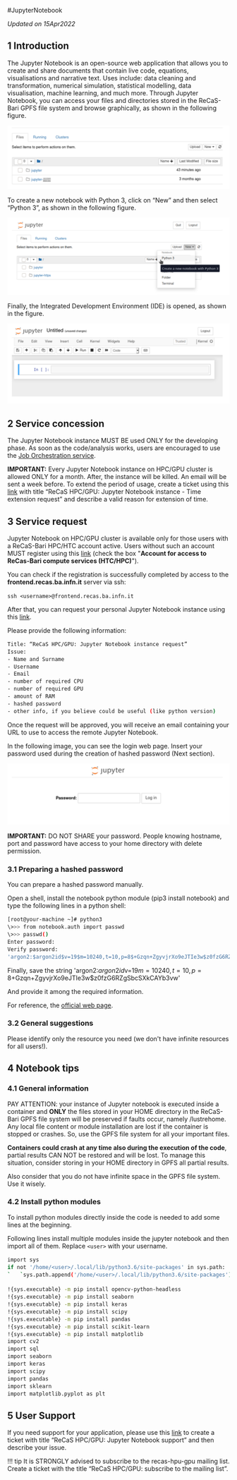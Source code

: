 #JupyterNotebook

*Updated on 15Apr2022*

## 1 Introduction
The Jupyter Notebook is an open-source web application that allows you to create and share documents that contain live code, equations, visualisations and narrative text.
Uses include: data cleaning and transformation, numerical simulation, statistical modelling, data visualisation, machine learning, and much more.
Through Jupyter Notebook, you can access your files and directories stored in the ReCaS-Bari GPFS file system and browse graphically, as shown in the following figure.

![jn1](images/jn1.png)

To create a new notebook with Python 3, click on “New” and then select “Python 3”, as shown in the following figure.

![jn2](images/jn2.png)

Finally, the Integrated Development Environment (IDE) is opened, as shown in the figure.

![jn3](images/jn3.png)

## 2 Service concession
The Jupyter Notebook instance MUST BE used ONLY for the developing phase. As soon as the code/analysis works, users are encouraged to use the [Job Orchestration service](https://jvino.github.io/cluster-hpc-gpu-guides/job_submission/chronos/).

**IMPORTANT:** Every Jupyter Notebook instance on HPC/GPU cluster is allowed ONLY for a month. After, the instance will be killed. An email will be sent a week before. To extend the period of usage, create a ticket using this [link](https://www.recas-bari.it/index.php/en/recas-bari-servizi-en/support-request) with title “ReCaS HPC/GPU: Jupyter Notebook instance - Time extension request” and describe a valid reason for extension of time.

## 3 Service request
Jupyter Notebook on HPC/GPU cluster is available only for those users with a ReCaS-Bari HPC/HTC account active. Users without such an account MUST register using this [link](https://www.recas-bari.it/index.php/en/recas-bari-servizi-en/richiesta-credenziali-2) (check the box "**Account for access to ReCas-Bari compute services (HTC/HPC)**").

You can check if the registration is successfully completed by access to the **frontend.recas.ba.infn.it** server via ssh:

`ssh <username>@frontend.recas.ba.infn.it`

After that, you can request your personal Jupyter Notebook instance using this [link](https://www.recas-bari.it/index.php/en/recas-bari-servizi-en/support-request).

Please provide the following information:
```bash
Title: “ReCaS HPC/GPU: Jupyter Notebook instance request”
Issue:
- Name and Surname
- Username
- Email
- number of required CPU
- number of required GPU
- amount of RAM
- hashed password
- other info, if you believe could be useful (like python version)
```

Once the request will be approved, you will receive an email containing your URL to use to access the remote Jupyter Notebook.

In the following image, you can see the login web page. Insert your password used during the creation of hashed password (Next section).

![jn4](images/jn4.png)

**IMPORTANT:** DO NOT SHARE your password. People knowing hostname, port and password have access to your home directory with delete permission.

### 3.1 Preparing a hashed password
You can prepare a hashed password manually.

Open a shell, install the notebook python module (pip3 install notebook) and type the following lines in a python shell:

```bash
[root@your-machine ~]# python3
\>>> from notebook.auth import passwd
\>>> passwd()
Enter password:
Verify password:
'argon2:$argon2id$v=19$m=10240,t=10,p=8$+Gzqn+ZgyvjrXo9eJTIe3w$z0fzG6RZgSbcSXkCAYb3vw'
```

Finally, save the string 'argon2:$argon2id$v=19$m=10240,t=10,p=8$+Gzqn+ZgyvjrXo9eJTIe3w$z0fzG6RZgSbcSXkCAYb3vw'

And provide it among the required information.

For reference, the [official web page](https://jupyter-notebook.readthedocs.io/en/stable/public_server.html#preparing-a-hashed-password).

### 3.2 General suggestions
Please identify only the resource you need (we don't have infinite resources for all users!).

## 4 Notebook tips
### 4.1 General information
PAY ATTENTION: your instance of Jupyter notebook is executed inside a container and **ONLY** the files stored in your HOME directory in the ReCaS-Bari GPFS file system will be preserved if faults occur, namely /lustrehome. Any local file content or module installation are lost if the container is stopped or crashes. So, use the GPFS file system for all your important files.

**Containers could crash at any time also during the execution of the code**, partial results CAN NOT be restored and will be lost. To manage this situation, consider storing in your HOME directory in GPFS all partial results.

Also consider that you do not have infinite space in the GPFS file system. Use it wisely.

### 4.2 Install python modules

To install python modules directly inside the code is needed to add some lines at the beginning.

Following lines install multiple modules inside the jupyter notebook and then import all of them. Replace `<user>` with your username.

```bash
import sys
if not '/home/<user>/.local/lib/python3.6/site-packages' in sys.path:
`	`sys.path.append('/home/<user>/.local/lib/python3.6/site-packages')

!{sys.executable} -m pip install opencv-python-headless
!{sys.executable} -m pip install seaborn
!{sys.executable} -m pip install keras
!{sys.executable} -m pip install scipy
!{sys.executable} -m pip install pandas
!{sys.executable} -m pip install scikit-learn
!{sys.executable} -m pip install matplotlib
import cv2
import sql
import seaborn
import keras
import scipy
import pandas
import sklearn
import matplotlib.pyplot as plt
```

## 5 User Support
If you need support for your application, please use this [link](https://www.recas-bari.it/index.php/en/recas-bari-servizi-en/support-request) to create a ticket with title “ReCaS HPC/GPU: Jupyter Notebook support” and then describe your issue.

!!! tip
    It is STRONGLY advised to subscribe to the recas-hpu-gpu mailing list. Create a ticket with the title “ReCaS HPC/GPU: subscribe to the mailing list”.
